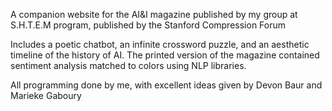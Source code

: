 A companion website for the AI&I magazine published 
by my group at S.H.T.E.M program, published by
the Stanford Compression Forum

Includes a poetic chatbot, an infinite crossword puzzle, and an aesthetic timeline of the history of AI. 
The printed version of the magazine contained sentiment analysis matched to colors using NLP libraries.

All programming done by me, with excellent ideas given by
Devon Baur and Marieke Gaboury
